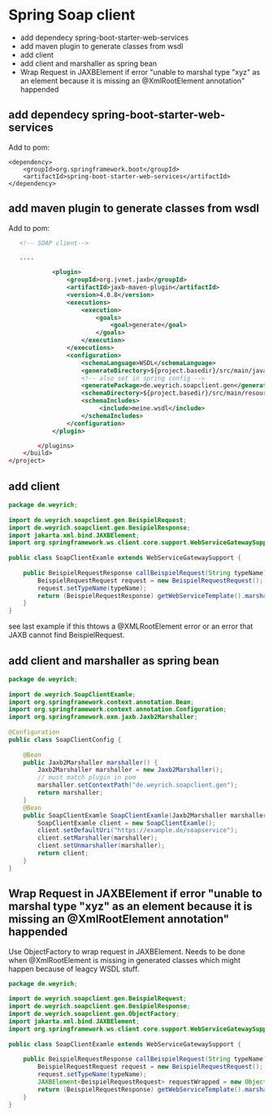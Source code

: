 # Spring Soap client

- add dependecy spring-boot-starter-web-services
- add maven plugin to generate classes from wsdl
- add client
- add client and marshaller as spring bean
- Wrap Request in JAXBElement if error "unable to marshal type "xyz" as an element because it is missing an @XmlRootElement annotation" happended

## add dependecy spring-boot-starter-web-services

Add to pom: 

```shell
<dependency>
    <groupId>org.springframework.boot</groupId>
    <artifactId>spring-boot-starter-web-services</artifactId>
</dependency>
```

## add maven plugin to generate classes from wsdl

Add to pom:

```xml
   <!-- SOAP client-->

   ....

            <plugin>
                <groupId>org.jvnet.jaxb</groupId>
                <artifactId>jaxb-maven-plugin</artifactId>
                <version>4.0.8</version>
                <executions>
                    <execution>
                        <goals>
                            <goal>generate</goal>
                        </goals>
                    </execution>
                </executions>
                <configuration>
                    <schemaLanguage>WSDL</schemaLanguage>
                    <generateDirectory>${project.basedir}/src/main/java</generateDirectory>
                    <!-- also set in spring config -->
                    <generatePackage>de.weyrich.soapclient.gen</generatePackage>
                    <schemaDirectory>${project.basedir}/src/main/resources</schemaDirectory>
                    <schemaIncludes>
                         <include>meine.wsdl</include>
                    </schemaIncludes>
                </configuration>
            </plugin>

        </plugins>
    </build>
</project>
```

## add client

```java
package de.weyrich;
 
import de.weyrich.soapclient.gen.BeispielRequest;
import de.weyrich.soapclient.gen.BesipielResponse;
import jakarta.xml.bind.JAXBElement;
import org.springframework.ws.client.core.support.WebServiceGatewaySupport;
 
public class SoapClientExamle extends WebServiceGatewaySupport {
 
    public BeispielRequestResponse callBeispielRequest(String typeName) {
        BeispielRequestRequest request = new BeispielRequestRequest();
        request.setTypeName(typeName);
        return (BeispielRequestResponse) getWebServiceTemplate().marshalSendAndReceive(request);
    }
}

```

see last example if this thtows a @XMLRootElement error or an error that JAXB cannot find BeispielRequest.


## add client and marshaller as spring bean

```java
package de.weyrich;
 
import de.weyrich.SoapClientExamle;
import org.springframework.context.annotation.Bean;
import org.springframework.context.annotation.Configuration;
import org.springframework.oxm.jaxb.Jaxb2Marshaller;
 
@Configuration
public class SoapClientConfig {
 
    @Bean
    public Jaxb2Marshaller marshaller() {
        Jaxb2Marshaller marshaller = new Jaxb2Marshaller();
        // must match plugin in pom
        marshaller.setContextPath("de.weyrich.soapclient.gen");
        return marshaller;
    }
    @Bean
    public SoapClientExamle SoapClientExamle(Jaxb2Marshaller marshaller) {
        SoapClientExamle client = new SoapClientExamle();
        client.setDefaultUri("https://example.de/soapservice");
        client.setMarshaller(marshaller);
        client.setUnmarshaller(marshaller);
        return client;
    }
}
```

## Wrap Request in JAXBElement if error "unable to marshal type "xyz" as an element because it is missing an @XmlRootElement annotation" happended

Use ObjectFactory to wrap request in JAXBElement. Needs to be done when @XmlRootElement is missing in generated classes which might happen because of leagcy WSDL stuff.


```java
package de.weyrich;
 
import de.weyrich.soapclient.gen.BeispielRequest;
import de.weyrich.soapclient.gen.BesipielResponse;
import de.weyrich.soapclient.gen.ObjectFactory;
import jakarta.xml.bind.JAXBElement;
import org.springframework.ws.client.core.support.WebServiceGatewaySupport;
 
public class SoapClientExamle extends WebServiceGatewaySupport {
 
    public BeispielRequestResponse callBeispielRequest(String typeName) {
        BeispielRequestRequest request = new BeispielRequestRequest();
        request.setTypeName(typeName);
        JAXBElement<BeispielRequestRequest> requestWrapped = new ObjectFactory().createBeispielRequestRequest(request);
        return (BeispielRequestResponse) getWebServiceTemplate().marshalSendAndReceive(requestWrapped);
    }
}
